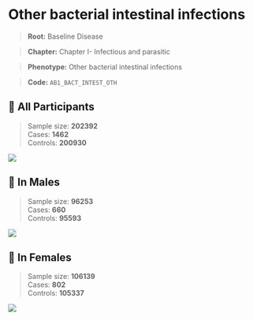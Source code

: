 # Other bacterial intestinal infections

> **Root:** Baseline Disease  

> **Chapter:** Chapter I- Infectious and parasitic  

> **Phenotype:** Other bacterial intestinal infections  

> **Code:** `AB1_BACT_INTEST_OTH`

## 🧪 All Participants  
> Sample size: **202392**  
> Cases: **1462**  
> Controls: **200930**
<img src="/Disease/Figures/ALL/Incidence/AB1_BACT_INTEST_OTH.png"/>
<CsvTable src="/Disease/Data/ALL/Incidence/COX_AB1_BACT_INTEST_OTH.csv" label="🔍 View full results" />

## 👨 In Males  
> Sample size: **96253**  
> Cases: **660**  
> Controls: **95593**
<img src="/Disease/Figures/Male/Incidence/AB1_BACT_INTEST_OTH.png"/>
<CsvTable src="/Disease/Data/Male/Incidence/COX_AB1_BACT_INTEST_OTH.csv" label="🔍 View full results" />

## 👩 In Females  
> Sample size: **106139**  
> Cases: **802**  
> Controls: **105337**
<img src="/Disease/Figures/Female/Incidence/AB1_BACT_INTEST_OTH.png"/>
<CsvTable src="/Disease/Data/Female/Incidence/COX_AB1_BACT_INTEST_OTH.csv" label="🔍 View full results" />
